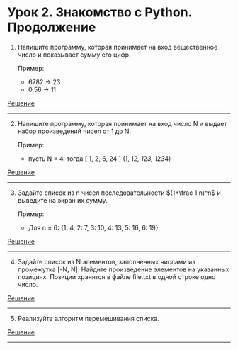 # Урок 2. Знакомство с Python. Продолжение
1. Напишите программу, которая принимает на вход вещественное число и показывает сумму его цифр.

    Пример:

    - 6782 -> 23
    - 0,56 -> 11

[Решение](# "Перейти к решению задачи")

***

2. Напишите программу, которая принимает на вход число N и выдает набор произведений чисел от 1 до N.

    Пример:

    - пусть N = 4, тогда [ 1, 2, 6, 24 ] (1, 1*2, 1*2*3, 1*2*3*4)

[Решение](# "Перейти к решению задачи")

***

3. Задайте список из n чисел последовательности $(1+\frac 1 n)^n$ и выведите на экран их сумму.

    Пример:

    - Для n = 6: {1: 4, 2: 7, 3: 10, 4: 13, 5: 16, 6: 19}

[Решение](# "Перейти к решению задачи")

***

4. Задайте список из N элементов, заполненных числами из промежутка [-N, N]. Найдите произведение элементов на указанных позициях.
 Позиции хранятся в файле file.txt в одной строке одно число.

[Решение](# "Перейти к решению задачи")
***


5. Реализуйте алгоритм перемешивания списка.

[Решение](# "Перейти к решению задачи")

***